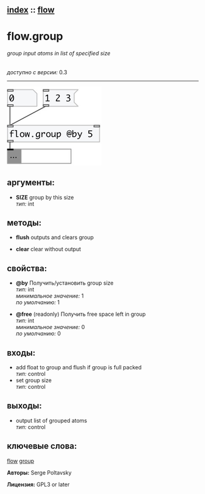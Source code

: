 [index](index.html) :: [flow](category_flow.html)
---

# flow.group

###### group input atoms in list of specified size

*доступно с версии:* 0.3

---




[![example](../examples/img/flow.group.jpg)](../examples/pd/flow.group.pd)



## аргументы:

* **SIZE**
group by this size<br>
_тип:_ int<br>



## методы:

* **flush**
outputs and clears group<br>

* **clear**
clear without output<br>




## свойства:

* **@by** 
Получить/установить group size<br>
_тип:_ int<br>
_минимальное значение:_ 1<br>
_по умолчанию:_ 1<br>

* **@free** (readonly)
Получить free space left in group<br>
_тип:_ int<br>
_минимальное значение:_ 0<br>
_по умолчанию:_ 0<br>



## входы:

* add float to group and flush if group is full packed<br>
_тип:_ control
* set group size<br>
_тип:_ control



## выходы:

* output list of grouped atoms<br>
_тип:_ control



## ключевые слова:

[flow](keywords/flow.html)
[group](keywords/group.html)






**Авторы:** Serge Poltavsky




**Лицензия:** GPL3 or later





